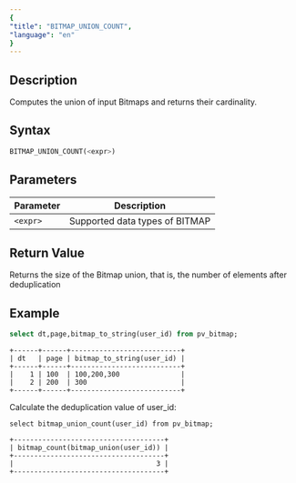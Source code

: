 ```yaml
---
{
"title": "BITMAP_UNION_COUNT",
"language": "en"
}
---
```


## Description

Computes the union of input Bitmaps and returns their cardinality.

## Syntax

```sql
BITMAP_UNION_COUNT(<expr>)
```

## Parameters

| Parameter | Description |
| -- | -- |
| `<expr>` | Supported data types of BITMAP |

## Return Value

Returns the size of the Bitmap union, that is, the number of elements after deduplication

## Example

```sql
select dt,page,bitmap_to_string(user_id) from pv_bitmap;
```

```text
+------+------+---------------------------+
| dt   | page | bitmap_to_string(user_id) |
+------+------+---------------------------+
|    1 | 100  | 100,200,300               |
|    2 | 200  | 300                       |
+------+------+---------------------------+
```

Calculate the deduplication value of user_id:

```
select bitmap_union_count(user_id) from pv_bitmap;
```

```text
+-------------------------------------+
| bitmap_count(bitmap_union(user_id)) |
+-------------------------------------+
|                                   3 |
+-------------------------------------+
```
